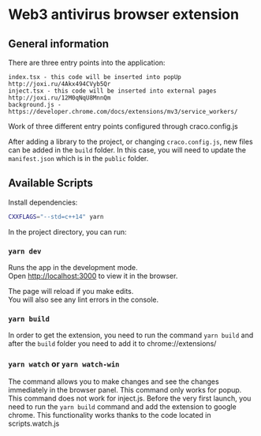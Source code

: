 # Web3 antivirus browser extension
## General information
There are three entry points into the application:

    index.tsx - this code will be inserted into popUp http://joxi.ru/4Akx494CVyb5Qr
    inject.tsx - this code will be inserted into external pages http://joxi.ru/12M0qNqU8MnnQm
    background.js - https://developer.chrome.com/docs/extensions/mv3/service_workers/

Work of three different entry points configured through craco.config.js


After adding a library to the project, or changing `craco.config.js`, new files can be added in the `build` folder.
In this case, you will need to update the `manifest.json` which is in the `public` folder.


## Available Scripts

Install dependencies:

```bash
CXXFLAGS="--std=c++14" yarn
```


In the project directory, you can run:

### `yarn dev`

Runs the app in the development mode.\
Open [http://localhost:3000](http://localhost:3000) to view it in the browser.

The page will reload if you make edits.\
You will also see any lint errors in the console.



### `yarn build`
In order to get the extension, you need to run the command `yarn build`
and after the `build` folder you need to add it to chrome://extensions/


### `yarn watch` or `yarn watch-win`
The command allows you to make changes and see the changes immediately in the browser panel. This command only works for popup. This command does not work for inject.js. Before the very first launch, you need to run the `yarn build` command and add the extension to google chrome.
This functionality works thanks to the code located in scripts.watch.js
